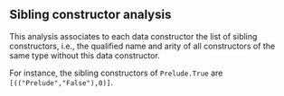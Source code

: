 Sibling constructor analysis
----------------------------

This analysis associates to each data constructor the list of
sibling constructors, i.e., the qualified name and arity of
all constructors of the same type without this data constructor.

For instance, the sibling constructors of `Prelude.True` are
`[(("Prelude","False"),0)]`.
